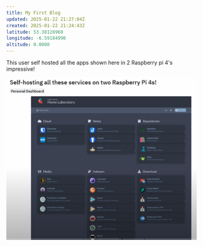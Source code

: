 ```yaml
---
title: My First Blog
updated: 2025-01-22 21:27:04Z
created: 2025-01-22 21:24:43Z
latitude: 53.38128960
longitude: -6.59184990
altitude: 0.0000
---
```


This user self hosted all the apps shown here in 2 Raspberry pi 4's impressive!

![PiHosted-HomeLab.png](../_resources/PiHosted-HomeLab.png)